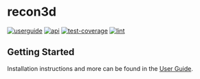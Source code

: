 # recon3d

[![userguide][userguide_badge]](https://sandialabs.github.io/recon3d/docs/userguide/book/index.html) [![api][api_badge]](https://sandialabs.github.io/recon3d/docs/api/index.html) [![test-coverage][test-coverage_badge]](https://sandialabs.github.io/recon3d/coverage_reports/htmlcov/index.html) [![lint][lint_badge]](https://sandialabs.github.io/recon3d/logs/lint.log)

[userguide_badge]: https://sandialabs.github.io/recon3d/badges/userguide.svg
[api_badge]: https://sandialabs.github.io/recon3d/badges/api.svg
[test-coverage_badge]: https://sandialabs.github.io/recon3d/badges/test-coverage.svg
[lint_badge]: https://sandialabs.github.io/recon3d/badges/lint.svg

## Getting Started

Installation instructions and more can be found in the [User Guide](https://sandialabs.github.io/recon3d/docs/userguide/book/index.html).
